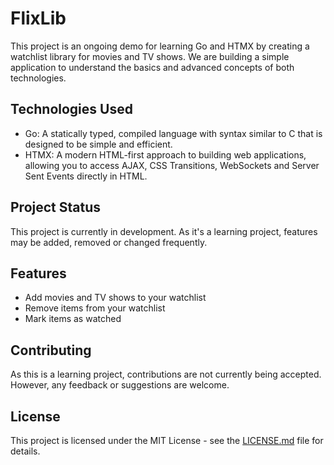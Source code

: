 # FlixLib

This project is an ongoing demo for learning Go and HTMX by creating a watchlist library for movies and TV shows. We are building a simple application to understand the basics and advanced concepts of both technologies.

## Technologies Used

- Go: A statically typed, compiled language with syntax similar to C that is designed to be simple and efficient.
- HTMX: A modern HTML-first approach to building web applications, allowing you to access AJAX, CSS Transitions, WebSockets and Server Sent Events directly in HTML.

## Project Status

This project is currently in development. As it's a learning project, features may be added, removed or changed frequently.

## Features

- Add movies and TV shows to your watchlist
- Remove items from your watchlist
- Mark items as watched

## Contributing

As this is a learning project, contributions are not currently being accepted. However, any feedback or suggestions are welcome.

## License

This project is licensed under the MIT License - see the [LICENSE.md](LICENSE.md) file for details.